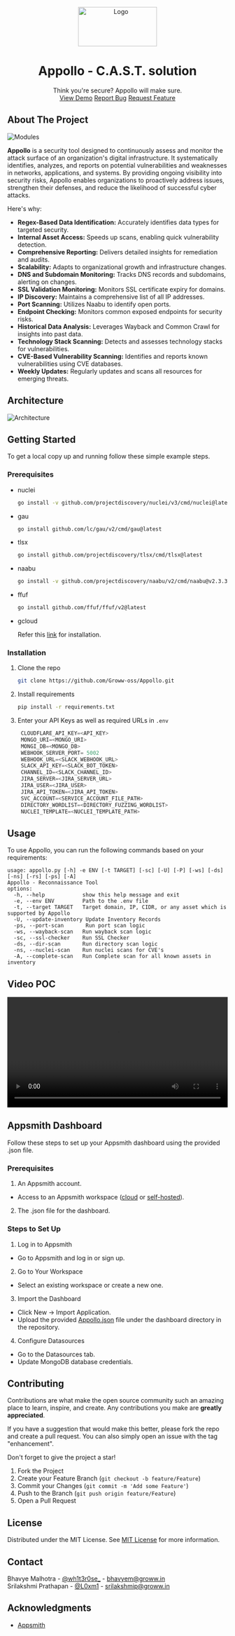<br/>
<div align="center">
<a href="https://github.com/ShaanCoding/ReadME-Generator">
<img src="https://resources.groww.in/web-assets/img/website-logo/groww-logo-dark.svg" alt="Logo" width="180" height="90">
</a>
<h1 align="center">Appollo - C.A.S.T. solution</h1>
<p align="center">Think you're secure? Appollo will make sure.
<br/>
<a href="https://youtube.com">View Demo</a>  
<a href="security@groww.in">Report Bug</a>
<a href="security@groww.in">Request Feature</a>
</p>
</div>

## About The Project
![Modules](https://i.imgur.com/hRLLDaJ.png)

**Appollo** is a security tool designed to continuously assess and monitor the attack surface of an organization's digital infrastructure. It systematically identifies, analyzes, and reports on potential vulnerabilities and weaknesses in networks, applications, and systems. By providing ongoing visibility into security risks, Appollo enables organizations to proactively address issues, strengthen their defenses, and reduce the likelihood of successful cyber attacks.

Here's why:
- **Regex-Based Data Identification:** Accurately identifies data types for targeted security.
- **Internal Asset Access:** Speeds up scans, enabling quick vulnerability detection.
- **Comprehensive Reporting:** Delivers detailed insights for remediation and audits.
- **Scalability:** Adapts to organizational growth and infrastructure changes.
- **DNS and Subdomain Monitoring:** Tracks DNS records and subdomains, alerting on changes.
- **SSL Validation Monitoring:** Monitors SSL certificate expiry for domains.
- **IP Discovery:** Maintains a comprehensive list of all IP addresses.
- **Port Scanning:** Utilizes Naabu to identify open ports.
- **Endpoint Checking:** Monitors common exposed endpoints for security risks.
- **Historical Data Analysis:** Leverages Wayback and Common Crawl for insights into past data.
- **Technology Stack Scanning:** Detects and assesses technology stacks for vulnerabilities.
- **CVE-Based Vulnerability Scanning:** Identifies and reports known vulnerabilities using CVE databases.
- **Weekly Updates:** Regularly updates and scans all resources for emerging threats.

## Architecture
![Architecture](/src/images/architecture.png)

## Getting Started
To get a local copy up and running follow these simple example steps.

### Prerequisites
- nuclei
  ```sh
  go install -v github.com/projectdiscovery/nuclei/v3/cmd/nuclei@latest
  ```
- gau
  ```sh
  go install github.com/lc/gau/v2/cmd/gau@latest
  ```
- tlsx
  ```sh
  go install github.com/projectdiscovery/tlsx/cmd/tlsx@latest
  ```
- naabu
  ```sh
  go install -v github.com/projectdiscovery/naabu/v2/cmd/naabu@v2.3.3
  ```
- ffuf
  ```sh
  go install github.com/ffuf/ffuf/v2@latest
  ```
- gcloud

  Refer this [link](https://cloud.google.com/sdk/docs/install) for installation.
  

### Installation
1. Clone the repo
   ```sh
   git clone https://github.com/Groww-oss/Appollo.git
   ```
2. Install requirements
   ```sh
   pip install -r requirements.txt
   ```
3. Enter your API Keys as well as required URLs in `.env`
   ```py
    CLOUDFLARE_API_KEY=<API_KEY>
    MONGO_URI=<MONGO_URI>
    MONGI_DB=<MONGO_DB>
    WEBHOOK_SERVER_PORT= 5002
    WEBHOOK_URL=<SLACK_WEBHOOK_URL>
    SLACK_API_KEY=<SLACK_BOT_TOKEN>
    CHANNEL_ID=<SLACK_CHANNEL_ID>
    JIRA_SERVER=<JIRA_SERVER_URL>
    JIRA_USER=<JIRA_USER>
    JIRA_API_TOKEN=<JIRA_API_TOKEN>
    SVC_ACCOUNT=<SERVICE_ACCOUNT_FILE_PATH>
    DIRECTORY_WORDLIST=<DIRECTORY_FUZZING_WORDLIST>
    NUCLEI_TEMPLATE=<NUCLEI_TEMPLATE_PATH>
   ```

## Usage
To use Appollo, you can run the following commands based on your requirements:
```
usage: appollo.py [-h] -e ENV [-t TARGET] [-sc] [-U] [-P] [-ws] [-ds] [-ns] [-rs] [-ps] [-A]
Appollo - Reconnaissance Tool
options:
  -h, --help            show this help message and exit
  -e, --env ENV         Path to the .env file
  -t, --target TARGET   Target domain, IP, CIDR, or any asset which is supported by Appollo
  -U, --update-inventory Update Inventory Records
  -ps, --port-scan       Run port scan logic
  -ws, --wayback-scan   Run wayback scan logic
  -sc, --ssl-checker    Run SSL Checker
  -ds, --dir-scan       Run directory scan logic
  -ns, --nuclei-scan    Run nuclei scans for CVE's
  -A, --complete-scan   Run Complete scan for all known assets in inventory
```

## Video POC
<video src="/src/poc/appollo-poc.mp4" style="width: 100%; height: auto;"  controls></video>

## Appsmith Dashboard
Follow these steps to set up your Appsmith dashboard using the provided .json file.

### Prerequisites
1. An Appsmith account.
  - Access to an Appsmith workspace ([cloud](https://app.appsmith.com/user/signup?_gl=1*1krl2cu*_gcl_au*MTgxMTYxMzk5NC4xNzM2MTQwMTMw*_ga*MTg5MDY1NTEzNC4xNzI3NDMyOTAz*_ga_D1VS24CQXE*MTczODA0NDI3MC4xMS4xLjE3MzgwNDU5ODIuMC4wLjA.) or [self-hosted](https://docs.appsmith.com/getting-started/setup?_gl=1*14lujaf*_gcl_au*MTgxMTYxMzk5NC4xNzM2MTQwMTMw*_ga*MTg5MDY1NTEzNC4xNzI3NDMyOTAz*_ga_D1VS24CQXE*MTczODA0NDI3MC4xMS4wLjE3ODA0NDI3MC4wLjA.)).
2. The .json file for the dashboard.

### Steps to Set Up
1. Log in to Appsmith
  - Go to Appsmith and log in or sign up.
2. Go to Your Workspace
  - Select an existing workspace or create a new one.
3. Import the Dashboard
  - Click New → Import Application.
  - Upload the provided [Appollo.json](/src/dashboard/Appollo.json) file under the dashboard directory in the repository.
4. Configure Datasources
  - Go to the Datasources tab.
  - Update MongoDB database credentials.

## Contributing
Contributions are what make the open source community such an amazing place to learn, inspire, and create. Any contributions you make are **greatly appreciated**.

If you have a suggestion that would make this better, please fork the repo and create a pull request. You can also simply open an issue with the tag "enhancement".

Don't forget to give the project a star!

1. Fork the Project
2. Create your Feature Branch (`git checkout -b feature/Feature`)
3. Commit your Changes (`git commit -m 'Add some Feature'`)
4. Push to the Branch (`git push origin feature/Feature`)
5. Open a Pull Request

## License
Distributed under the MIT License. See [MIT License](/LICENSE) for more information.

## Contact
Bhavye Malhotra - [@wh1t3r0se_](https://twitter.com/wh1tr0se_) - bhavyem@groww.in  
Srilakshmi Prathapan - [@L0xm1](https://twitter.com/L0xm1_07) - srilakshmip@groww.in

## Acknowledgments
- [Appsmith](https://github.com/appsmithorg/appsmith)
